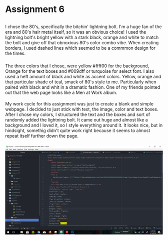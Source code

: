# Assignment 6

##
I chose the 80's, specifically the bitchin' lightning bolt. I'm a huge fan of the era and 80's hair metal itself,
so it was an obvious choice! I used the lightning bolt's bright yellow with a stark black, orange and white to
match the bolt and give off that obnoxious 80's color combo vibe. When creating borders, I used dashed lines
which seemed to be a commmon design for the times.

###
 The three colors that I chose, were yellow #ffff00 for the background, Orange for the text boxes and #009dff or turquoise for select font. I also used a heft amount of black and white as accent colors. Yellow, orange and that particular shade
 of teal, smack of 80's style to me. Particularly when paired with black and whit in a dramatic fashion. One of my
 friends pointed out that the web page looks like a Men at Work album.

####
My work cycle for this assignment was just to create a blank and simple webpage. I decided to just stick with text, the image, color and text boxes. After I chose my colors, I structured the text and the boxes and sort of randomly added the
lightning bolt. It came out huge and almost like a background and I loved it, so I style everything around it. It looks nice, but in hindsight, somethig didn't quite work right because it seems to almost repeat itself further down the page.

#####
<img src="./images/screenshot.jpg"/>

